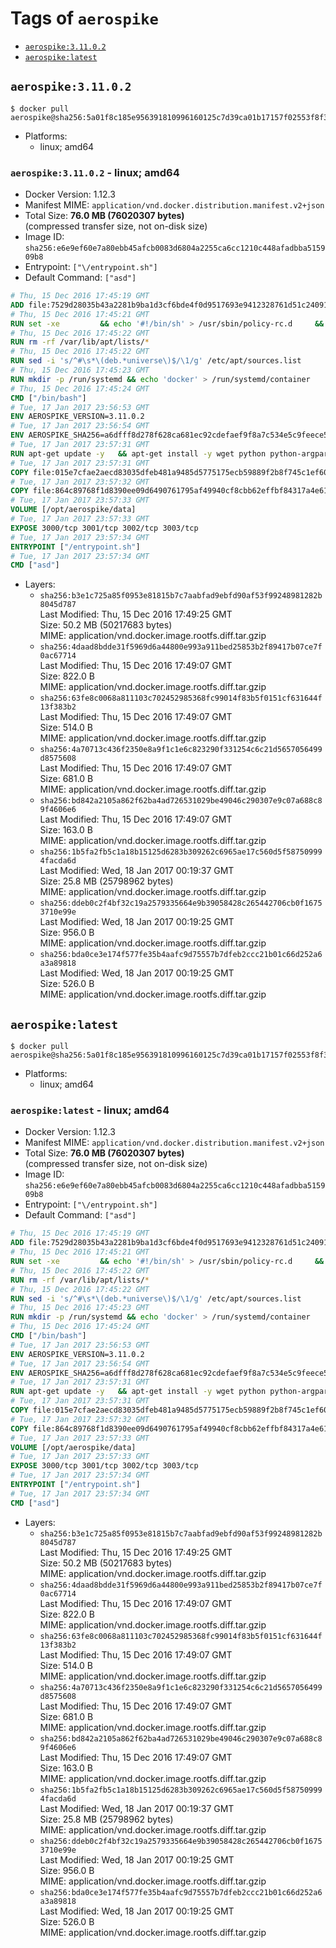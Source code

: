 <!-- THIS FILE IS GENERATED VIA './update-remote.sh' -->

# Tags of `aerospike`

-	[`aerospike:3.11.0.2`](#aerospike31102)
-	[`aerospike:latest`](#aerospikelatest)

## `aerospike:3.11.0.2`

```console
$ docker pull aerospike@sha256:5a01f8c185e956391810996160125c7d39ca01b17157f02553f8f3dfb12a7a16
```

-	Platforms:
	-	linux; amd64

### `aerospike:3.11.0.2` - linux; amd64

-	Docker Version: 1.12.3
-	Manifest MIME: `application/vnd.docker.distribution.manifest.v2+json`
-	Total Size: **76.0 MB (76020307 bytes)**  
	(compressed transfer size, not on-disk size)
-	Image ID: `sha256:e6e9ef60e7a80ebb45afcb0083d6804a2255ca6cc1210c448afadbba515909b8`
-	Entrypoint: `["\/entrypoint.sh"]`
-	Default Command: `["asd"]`

```dockerfile
# Thu, 15 Dec 2016 17:45:19 GMT
ADD file:7529d28035b43a2281b9ba1d3cf6bde4f0d9517693e9412328761d51c24091b4 in / 
# Thu, 15 Dec 2016 17:45:21 GMT
RUN set -xe 		&& echo '#!/bin/sh' > /usr/sbin/policy-rc.d 	&& echo 'exit 101' >> /usr/sbin/policy-rc.d 	&& chmod +x /usr/sbin/policy-rc.d 		&& dpkg-divert --local --rename --add /sbin/initctl 	&& cp -a /usr/sbin/policy-rc.d /sbin/initctl 	&& sed -i 's/^exit.*/exit 0/' /sbin/initctl 		&& echo 'force-unsafe-io' > /etc/dpkg/dpkg.cfg.d/docker-apt-speedup 		&& echo 'DPkg::Post-Invoke { "rm -f /var/cache/apt/archives/*.deb /var/cache/apt/archives/partial/*.deb /var/cache/apt/*.bin || true"; };' > /etc/apt/apt.conf.d/docker-clean 	&& echo 'APT::Update::Post-Invoke { "rm -f /var/cache/apt/archives/*.deb /var/cache/apt/archives/partial/*.deb /var/cache/apt/*.bin || true"; };' >> /etc/apt/apt.conf.d/docker-clean 	&& echo 'Dir::Cache::pkgcache ""; Dir::Cache::srcpkgcache "";' >> /etc/apt/apt.conf.d/docker-clean 		&& echo 'Acquire::Languages "none";' > /etc/apt/apt.conf.d/docker-no-languages 		&& echo 'Acquire::GzipIndexes "true"; Acquire::CompressionTypes::Order:: "gz";' > /etc/apt/apt.conf.d/docker-gzip-indexes 		&& echo 'Apt::AutoRemove::SuggestsImportant "false";' > /etc/apt/apt.conf.d/docker-autoremove-suggests
# Thu, 15 Dec 2016 17:45:22 GMT
RUN rm -rf /var/lib/apt/lists/*
# Thu, 15 Dec 2016 17:45:22 GMT
RUN sed -i 's/^#\s*\(deb.*universe\)$/\1/g' /etc/apt/sources.list
# Thu, 15 Dec 2016 17:45:23 GMT
RUN mkdir -p /run/systemd && echo 'docker' > /run/systemd/container
# Thu, 15 Dec 2016 17:45:24 GMT
CMD ["/bin/bash"]
# Tue, 17 Jan 2017 23:56:53 GMT
ENV AEROSPIKE_VERSION=3.11.0.2
# Tue, 17 Jan 2017 23:56:54 GMT
ENV AEROSPIKE_SHA256=a6dfff8d278f628ca681ec92cdefaef9f8a7c534e5c9feece5060ac7d3b65453
# Tue, 17 Jan 2017 23:57:31 GMT
RUN apt-get update -y   && apt-get install -y wget python python-argparse python-bcrypt openssl python-openssl logrotate net-tools iproute2 iputils-ping   && wget "https://www.aerospike.com/artifacts/aerospike-server-community/${AEROSPIKE_VERSION}/aerospike-server-community-${AEROSPIKE_VERSION}-ubuntu16.04.tgz" -O aerospike-server.tgz   && echo "$AEROSPIKE_SHA256 *aerospike-server.tgz" | sha256sum -c -   && mkdir aerospike   && tar xzf aerospike-server.tgz --strip-components=1 -C aerospike   && dpkg -i aerospike/aerospike-server-*.deb   && dpkg -i aerospike/aerospike-tools-*.deb   && mkdir -p /var/log/aerospike/   && mkdir -p /var/run/aerospike/   && rm -rf aerospike-server.tgz aerospike /var/lib/apt/lists/*   && dpkg -r wget ca-certificates   && dpkg --purge wget ca-certificates   && apt-get purge -y
# Tue, 17 Jan 2017 23:57:31 GMT
COPY file:015e7cfae2aecd83035dfeb481a9485d5775175ecb59889f2b8f745c1ef60573 in /etc/aerospike/aerospike.conf 
# Tue, 17 Jan 2017 23:57:32 GMT
COPY file:864c89768f1d8390ee09d6490761795af49940cf8cbb62effbf84317a4e61cd2 in /entrypoint.sh 
# Tue, 17 Jan 2017 23:57:33 GMT
VOLUME [/opt/aerospike/data]
# Tue, 17 Jan 2017 23:57:33 GMT
EXPOSE 3000/tcp 3001/tcp 3002/tcp 3003/tcp
# Tue, 17 Jan 2017 23:57:34 GMT
ENTRYPOINT ["/entrypoint.sh"]
# Tue, 17 Jan 2017 23:57:34 GMT
CMD ["asd"]
```

-	Layers:
	-	`sha256:b3e1c725a85f0953e81815b7c7aabfad9ebfd90af53f99248981282b8045d787`  
		Last Modified: Thu, 15 Dec 2016 17:49:25 GMT  
		Size: 50.2 MB (50217683 bytes)  
		MIME: application/vnd.docker.image.rootfs.diff.tar.gzip
	-	`sha256:4daad8bdde31f5969d6a44800e993a911bed25853b2f89417b07ce7f0ac67714`  
		Last Modified: Thu, 15 Dec 2016 17:49:07 GMT  
		Size: 822.0 B  
		MIME: application/vnd.docker.image.rootfs.diff.tar.gzip
	-	`sha256:63fe8c0068a811103c702452985368fc99014f83b5f0151cf631644f13f383b2`  
		Last Modified: Thu, 15 Dec 2016 17:49:07 GMT  
		Size: 514.0 B  
		MIME: application/vnd.docker.image.rootfs.diff.tar.gzip
	-	`sha256:4a70713c436f2350e8a9f1c1e6c823290f331254c6c21d5657056499d8575608`  
		Last Modified: Thu, 15 Dec 2016 17:49:07 GMT  
		Size: 681.0 B  
		MIME: application/vnd.docker.image.rootfs.diff.tar.gzip
	-	`sha256:bd842a2105a862f62ba4ad726531029be49046c290307e9c07a688c89f4606e6`  
		Last Modified: Thu, 15 Dec 2016 17:49:07 GMT  
		Size: 163.0 B  
		MIME: application/vnd.docker.image.rootfs.diff.tar.gzip
	-	`sha256:1b5fa2fb5c1a18b15125d6283b309262c6965ae17c560d5f587509994facda6d`  
		Last Modified: Wed, 18 Jan 2017 00:19:37 GMT  
		Size: 25.8 MB (25798962 bytes)  
		MIME: application/vnd.docker.image.rootfs.diff.tar.gzip
	-	`sha256:ddeb0c2f4bf32c19a2579335664e9b39058428c265442706cb0f16753710e99e`  
		Last Modified: Wed, 18 Jan 2017 00:19:25 GMT  
		Size: 956.0 B  
		MIME: application/vnd.docker.image.rootfs.diff.tar.gzip
	-	`sha256:bda0ce3e174f577fe35b4aafc9d75557b7dfeb2ccc21b01c66d252a6a3a89818`  
		Last Modified: Wed, 18 Jan 2017 00:19:25 GMT  
		Size: 526.0 B  
		MIME: application/vnd.docker.image.rootfs.diff.tar.gzip

## `aerospike:latest`

```console
$ docker pull aerospike@sha256:5a01f8c185e956391810996160125c7d39ca01b17157f02553f8f3dfb12a7a16
```

-	Platforms:
	-	linux; amd64

### `aerospike:latest` - linux; amd64

-	Docker Version: 1.12.3
-	Manifest MIME: `application/vnd.docker.distribution.manifest.v2+json`
-	Total Size: **76.0 MB (76020307 bytes)**  
	(compressed transfer size, not on-disk size)
-	Image ID: `sha256:e6e9ef60e7a80ebb45afcb0083d6804a2255ca6cc1210c448afadbba515909b8`
-	Entrypoint: `["\/entrypoint.sh"]`
-	Default Command: `["asd"]`

```dockerfile
# Thu, 15 Dec 2016 17:45:19 GMT
ADD file:7529d28035b43a2281b9ba1d3cf6bde4f0d9517693e9412328761d51c24091b4 in / 
# Thu, 15 Dec 2016 17:45:21 GMT
RUN set -xe 		&& echo '#!/bin/sh' > /usr/sbin/policy-rc.d 	&& echo 'exit 101' >> /usr/sbin/policy-rc.d 	&& chmod +x /usr/sbin/policy-rc.d 		&& dpkg-divert --local --rename --add /sbin/initctl 	&& cp -a /usr/sbin/policy-rc.d /sbin/initctl 	&& sed -i 's/^exit.*/exit 0/' /sbin/initctl 		&& echo 'force-unsafe-io' > /etc/dpkg/dpkg.cfg.d/docker-apt-speedup 		&& echo 'DPkg::Post-Invoke { "rm -f /var/cache/apt/archives/*.deb /var/cache/apt/archives/partial/*.deb /var/cache/apt/*.bin || true"; };' > /etc/apt/apt.conf.d/docker-clean 	&& echo 'APT::Update::Post-Invoke { "rm -f /var/cache/apt/archives/*.deb /var/cache/apt/archives/partial/*.deb /var/cache/apt/*.bin || true"; };' >> /etc/apt/apt.conf.d/docker-clean 	&& echo 'Dir::Cache::pkgcache ""; Dir::Cache::srcpkgcache "";' >> /etc/apt/apt.conf.d/docker-clean 		&& echo 'Acquire::Languages "none";' > /etc/apt/apt.conf.d/docker-no-languages 		&& echo 'Acquire::GzipIndexes "true"; Acquire::CompressionTypes::Order:: "gz";' > /etc/apt/apt.conf.d/docker-gzip-indexes 		&& echo 'Apt::AutoRemove::SuggestsImportant "false";' > /etc/apt/apt.conf.d/docker-autoremove-suggests
# Thu, 15 Dec 2016 17:45:22 GMT
RUN rm -rf /var/lib/apt/lists/*
# Thu, 15 Dec 2016 17:45:22 GMT
RUN sed -i 's/^#\s*\(deb.*universe\)$/\1/g' /etc/apt/sources.list
# Thu, 15 Dec 2016 17:45:23 GMT
RUN mkdir -p /run/systemd && echo 'docker' > /run/systemd/container
# Thu, 15 Dec 2016 17:45:24 GMT
CMD ["/bin/bash"]
# Tue, 17 Jan 2017 23:56:53 GMT
ENV AEROSPIKE_VERSION=3.11.0.2
# Tue, 17 Jan 2017 23:56:54 GMT
ENV AEROSPIKE_SHA256=a6dfff8d278f628ca681ec92cdefaef9f8a7c534e5c9feece5060ac7d3b65453
# Tue, 17 Jan 2017 23:57:31 GMT
RUN apt-get update -y   && apt-get install -y wget python python-argparse python-bcrypt openssl python-openssl logrotate net-tools iproute2 iputils-ping   && wget "https://www.aerospike.com/artifacts/aerospike-server-community/${AEROSPIKE_VERSION}/aerospike-server-community-${AEROSPIKE_VERSION}-ubuntu16.04.tgz" -O aerospike-server.tgz   && echo "$AEROSPIKE_SHA256 *aerospike-server.tgz" | sha256sum -c -   && mkdir aerospike   && tar xzf aerospike-server.tgz --strip-components=1 -C aerospike   && dpkg -i aerospike/aerospike-server-*.deb   && dpkg -i aerospike/aerospike-tools-*.deb   && mkdir -p /var/log/aerospike/   && mkdir -p /var/run/aerospike/   && rm -rf aerospike-server.tgz aerospike /var/lib/apt/lists/*   && dpkg -r wget ca-certificates   && dpkg --purge wget ca-certificates   && apt-get purge -y
# Tue, 17 Jan 2017 23:57:31 GMT
COPY file:015e7cfae2aecd83035dfeb481a9485d5775175ecb59889f2b8f745c1ef60573 in /etc/aerospike/aerospike.conf 
# Tue, 17 Jan 2017 23:57:32 GMT
COPY file:864c89768f1d8390ee09d6490761795af49940cf8cbb62effbf84317a4e61cd2 in /entrypoint.sh 
# Tue, 17 Jan 2017 23:57:33 GMT
VOLUME [/opt/aerospike/data]
# Tue, 17 Jan 2017 23:57:33 GMT
EXPOSE 3000/tcp 3001/tcp 3002/tcp 3003/tcp
# Tue, 17 Jan 2017 23:57:34 GMT
ENTRYPOINT ["/entrypoint.sh"]
# Tue, 17 Jan 2017 23:57:34 GMT
CMD ["asd"]
```

-	Layers:
	-	`sha256:b3e1c725a85f0953e81815b7c7aabfad9ebfd90af53f99248981282b8045d787`  
		Last Modified: Thu, 15 Dec 2016 17:49:25 GMT  
		Size: 50.2 MB (50217683 bytes)  
		MIME: application/vnd.docker.image.rootfs.diff.tar.gzip
	-	`sha256:4daad8bdde31f5969d6a44800e993a911bed25853b2f89417b07ce7f0ac67714`  
		Last Modified: Thu, 15 Dec 2016 17:49:07 GMT  
		Size: 822.0 B  
		MIME: application/vnd.docker.image.rootfs.diff.tar.gzip
	-	`sha256:63fe8c0068a811103c702452985368fc99014f83b5f0151cf631644f13f383b2`  
		Last Modified: Thu, 15 Dec 2016 17:49:07 GMT  
		Size: 514.0 B  
		MIME: application/vnd.docker.image.rootfs.diff.tar.gzip
	-	`sha256:4a70713c436f2350e8a9f1c1e6c823290f331254c6c21d5657056499d8575608`  
		Last Modified: Thu, 15 Dec 2016 17:49:07 GMT  
		Size: 681.0 B  
		MIME: application/vnd.docker.image.rootfs.diff.tar.gzip
	-	`sha256:bd842a2105a862f62ba4ad726531029be49046c290307e9c07a688c89f4606e6`  
		Last Modified: Thu, 15 Dec 2016 17:49:07 GMT  
		Size: 163.0 B  
		MIME: application/vnd.docker.image.rootfs.diff.tar.gzip
	-	`sha256:1b5fa2fb5c1a18b15125d6283b309262c6965ae17c560d5f587509994facda6d`  
		Last Modified: Wed, 18 Jan 2017 00:19:37 GMT  
		Size: 25.8 MB (25798962 bytes)  
		MIME: application/vnd.docker.image.rootfs.diff.tar.gzip
	-	`sha256:ddeb0c2f4bf32c19a2579335664e9b39058428c265442706cb0f16753710e99e`  
		Last Modified: Wed, 18 Jan 2017 00:19:25 GMT  
		Size: 956.0 B  
		MIME: application/vnd.docker.image.rootfs.diff.tar.gzip
	-	`sha256:bda0ce3e174f577fe35b4aafc9d75557b7dfeb2ccc21b01c66d252a6a3a89818`  
		Last Modified: Wed, 18 Jan 2017 00:19:25 GMT  
		Size: 526.0 B  
		MIME: application/vnd.docker.image.rootfs.diff.tar.gzip
